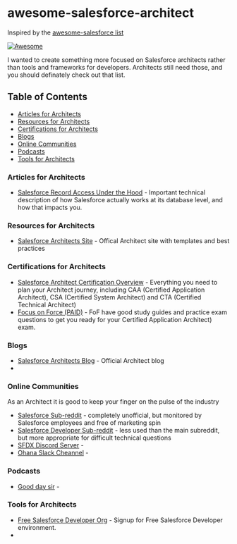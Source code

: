# awesome-salesforce-architect
Inspired by the [awesome-salesforce list](https://github.com/mailtoharshit/awesome-salesforce)

[![Awesome](https://awesome.re/badge.svg)](https://awesome.re)

I wanted to create something more focused on Salesforce architects rather than tools and frameworks for developers. Architects still need those, and you should definately check out that list.

## Table of Contents
* [Articles for Architects](#articles-for-architects)
* [Resources for Architects](#resources-for-architects)
* [Certifications for Architects](#certifications-for-architects)
* [Blogs](#blogs)
* [Online Communities](#online_communities)
* [Podcasts](#podcasts)
* [Tools for Architects](#tools_for_architects)


### Articles for Architects
* [Salesforce Record Access Under the Hood](https://developer.salesforce.com/docs/atlas.en-us.salesforce_record_access_under_the_hood.meta/salesforce_record_access_under_the_hood/uth_preface.htm) - Important technical description of how Salesforce actually works at its database level, and how that impacts you.

### Resources for Architects
* [Salesforce Architects Site](https://architect.salesforce.com/) - Offical Architect site with templates and best practices

### Certifications for Architects
* [Salesforce Architect Certification Overview](https://trailhead.salesforce.com/credentials/architectoverview) - Everything you need to plan your Architect journey, including CAA (Certified Application Architect), CSA (Certified System Architect) and CTA (Certified Technical Architect)
* [Focus on Force (PAID)](https://focusonforce.com/salesforce-certifications/) - FoF have good study guides and practice exam questions to get you ready for your Certified Application Architect) exam. 

### Blogs
* [Salesforce Architects Blog](https://medium.com/salesforce-architects) - Official Architect blog 
* 

### Online Communities
As an Architect it is good to keep your finger on the pulse of the industry

* [Salesforce Sub-reddit](https://www.reddit.com/r/salesforce/) - completely unofficial, but monitored by Salesforce employees and free of marketing spin
* [Salesforce Developer Sub-reddit](https://www.reddit.com/r/SalesforceDeveloper/) - less used than the main subreddit, but more appropriate for difficult technical questions
* [SFDX Discord Server](https://sfxd.github.io/) - 
* [Ohana Slack Cheannel](https://meighanrockssf.com/2019/04/02/salesforce-ohana-slack/) - 


### Podcasts
* [Good day sir](https://www.gooddaysirpodcast.com/episodes) - 


### Tools for Architects
* [Free Salesforce Developer Org](https://developer.salesforce.com/signup) - Signup for Free Salesforce Developer environment.
* 
